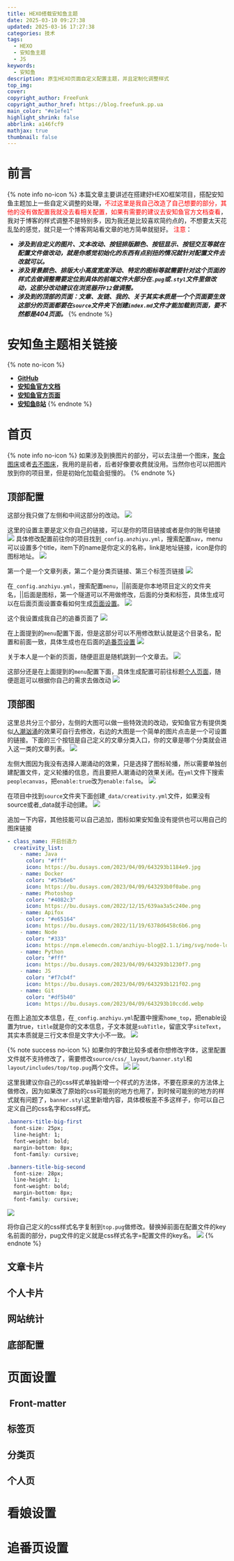 ```yaml
---
title: HEXO搭载安知鱼主题
date: 2025-03-10 09:27:38
updated: 2025-03-16 17:27:38
categories: 技术
tags:
  - HEXO
  - 安知鱼主题
  - JS
keywords:
  - 安知鱼
description: 原生HEXO页面自定义配置主题，并且定制化调整样式
top_img: 
cover: 
copyright_author: FreeFunk
copyright_author_href: https://blog.freefunk.pp.ua
main_color: "#e1efe1"
highlight_shrink: false
abbrlink: a146fcf9
mathjax: true
thumbnail: false
---
```

# 前言

{% note info no-icon %}
本篇文章主要讲述在搭建好HEXO框架项目，搭配安知鱼主题加上一些自定义调整的处理，<font color="#ff0000">不过这里是我自己改造了自己想要的部分，其他的没有做配置我就没去看相关配置，如果有需要的建议去安知鱼官方文档查看</font>，我对于博客的样式调整不是特别多，因为我还是比较喜欢简约点的，不想要太天花乱坠的感觉，就只是一个博客网站看文章的地方简单就挺好。
<font color="#ff0000">注意</font>：
- ***涉及到自定义的图片、文本改动、按钮排版颜色、按钮显示、按钮交互等就在配置文件做改动，就是你感觉初始化的东西有点别扭的情况就针对配置文件去改就可以。***
- ***涉及背景颜色、排版大小高度宽度浮动、特定的图标等就需要针对这个页面的样式去做调整需要定位到具体的前端文件大部分在`.pug`或`.styl`文件里做改动，这部分改动建议在浏览器开`F12`做调整。***
- ***涉及到的顶部的页面：文章、友链、我的、关于其实本质是一个个页面要生效这部分的页面都要在`source`文件夹下创建`index.md`文件才能加载到页面，要不然都是404页面。***
{% endnote %}

# 安知鱼主题相关链接

{% note no-icon %}
- **[GitHub](https://github.com/anzhiyu-c/hexo-theme-anzhiyu)**
- **[安知鱼官方文档](https://docs.anheyu.com/initall.html)**
- **[安知鱼官方页面](https://blog.anheyu.com/)**
- **[安知鱼B站](https://space.bilibili.com/372204786)**
{% endnote %}
# 首页

{% note info no-icon %}
如果涉及到换图片的部分，可以去注册一个图床，[聚合图床](https://www.superbed.cn/)或者[去不图床](https://7bu.top/)，我用的是前者，后者好像要收费就没用。当然你也可以把图片放到你的项目里，但是初始化加载会挺慢的。
{% endnote %}
## 顶部配置

这部分我只做了左侧和中间这部分的改动。
![](HEXO搭载安知鱼主题/file-20250316164946515.png)

这里的设置主要是定义你自己的链接，可以是你的项目链接或者是你的账号链接
![](HEXO搭载安知鱼主题/file-20250316165324696.png)
具体修改配置前往你的项目找到`_config.anzhiyu.yml`，搜索配置`nav`，menu可以设置多个title，item下的name是你定义的名称，link是地址链接，icon是你的图标地址。
![](HEXO搭载安知鱼主题/file-20250316165754156.png)

第一个是一个文章列表，第二个是分类页链接、第三个标签页链接
![](HEXO搭载安知鱼主题/file-20250316170218927.png)

在`_config.anzhiyu.yml`，搜索配置`menu`，||前面是你本地项目定义的文件夹名，||后面是图标，第一个隧道可以不用做修改，后面的分类和标签，具体生成可以在后面页面设置查看如何生成[页面设置](#page_conf)。
![](HEXO搭载安知鱼主题/file-20250316170624356.png)

这个我设置成我自己的追番页面了
![](HEXO搭载安知鱼主题/file-20250316171125850.png)

在上面提到的`menu`配置下面，但是这部分可以不用修改默认就是这个目录名，配置和前面一致，具体生成也在后面的[追番页设置](#amintion_conf)
![](HEXO搭载安知鱼主题/file-20250316171425948.png)

关于本人是一个新的页面，随便逛逛是随机跳到一个文章去。
![](HEXO搭载安知鱼主题/file-20250316171412816.png)

这部分还是在上面提到的`menu`配置下面，具体生成配置可前往标题[个人页面](#my_page_conf)，随便逛逛可以根据你自己的需求去做改动
![](HEXO搭载安知鱼主题/file-20250316171913126.png)
## 顶部图

这里总共分三个部分，左侧的大图可以做一些特效流的改动，安知鱼官方有提供类似[人潮汹涌](https://www.bilibili.com/video/BV1RP411E7rM)的效果可自行去修改，右边的大图是一个简单的图片点击是一个可设置的链接。下面的三个按钮是自己定义的文章分类入口，你的文章是哪个分类就会进入这一类的文章列表。
![](HEXO搭载安知鱼主题/file-20250316172351645.png)

左侧大图因为我没有选择人潮涌动的效果，只是选择了图标轮播，所以需要单独创建配置文件，定义轮播的信息，而且要把人潮涌动的效果关闭。在`yml`文件下搜索`peoplecanvas`，把`enable:true`改为`enable:false`。
![](HEXO搭载安知鱼主题/file-20250316173440460.png)

在项目中找到`source`文件夹下面创建`_data/creativity.yml`文件，如果没有source或者_data就手动创建。
![](HEXO搭载安知鱼主题/file-20250316173614015.png)

追加一下内容，其他技能可以自己追加，图标如果安知鱼没有提供也可以用自己的图床链接
```yaml
- class_name: 开启创造力
  creativity_list:
    - name: Java
      color: "#fff"
      icon: https://bu.dusays.com/2023/04/09/643293b1184e9.jpg    
    - name: Docker
      color: "#57b6e6"
      icon: https://bu.dusays.com/2023/04/09/643293b0f0abe.png
    - name: Photoshop
      color: "#4082c3"
      icon: https://bu.dusays.com/2022/12/15/639aa3a5c240e.png
    - name: Apifox
      color: "#e65164"
      icon: https://bu.dusays.com/2022/11/19/6378d6458c6b6.png
    - name: Node
      color: "#333"
      icon: https://npm.elemecdn.com/anzhiyu-blog@2.1.1/img/svg/node-logo.svg
    - name: Python
      color: "#fff"
      icon: https://bu.dusays.com/2023/04/09/643293b1230f7.png
    - name: JS
      color: "#f7cb4f"
      icon: https://bu.dusays.com/2023/04/09/643293b121f02.png
    - name: Git
      color: "#df5b40"
      icon: https://bu.dusays.com/2023/04/09/643293b10ccdd.webp
```

在图上追加文本信息，在`_config.anzhiyu.yml`配置中搜索`home_top`，把enable设置为true，`title`就是你的文本信息，子文本就是`subTitle`，留底文字`siteText`，其实本质就是三行文本但是文字大小不一致。
![](HEXO搭载安知鱼主题/file-20250316174031120.png)

{% note success no-icon %}
如果你的字数比较多或者你想修改字体，这里配置文件就不支持修改了，需要修改`source/css/_layout/banner.styl`和`layout/includes/top/top.pug`两个文件。
![](HEXO搭载安知鱼主题/file-20250316175647041.png)
![](HEXO搭载安知鱼主题/file-20250316175719208.png)

这里我建议你自己的css样式单独新增一个样式的方法体，不要在原来的方法体上做修改，因为如果改了原始的css可能别的地方也用了，到时候可能别的地方的样式就有问题了，`banner.styl`这里新增内容，具体模板差不多这样子，你可以自己定义自己的css名字和css样式。
```css
.banners-title-big-first
  font-size: 25px;
  line-height: 1;
  font-weight: bold;
  margin-bottom: 8px;
  font-family: cursive;

.banners-title-big-second
  font-size: 28px;
  line-height: 1;
  font-weight: bold;
  margin-bottom: 8px;
  font-family: cursive;
```
![](HEXO搭载安知鱼主题/file-20250316180020990.png)

将你自己定义的css样式名字复制到`top.pug`做修改。替换掉前面在配置文件的key名前面的部分，pug文件的定义就是css样式名字=配置文件的key名。
![](HEXO搭载安知鱼主题/file-20250316180214906.png)
{% endnote %}
## 文章卡片

## 个人卡片

## 网站统计

## 底部配置


# <h1 id="page_conf">页面设置</h1>

##  Front-matter

## 标签页

## 分类页

## <h2 id="my_page_conf">个人页</h2>


# 看娘设置

# <h1 id="amintion_conf">追番页设置</h1>



